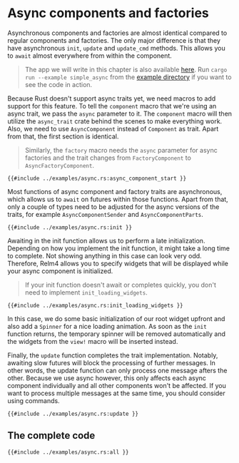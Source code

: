 # Async components and factories

Asynchronous components and factories are almost identical compared to regular components and factories.
The only major difference is that they have asynchronous `init`, `update` and `update_cmd` methods.
This allows you to `await` almost everywhere from within the component.

> The app we will write in this chapter is also available [here](https://github.com/Relm4/Relm4/blob/main/examples/simple_async.rs). Run `cargo run --example simple_async` from the [example directory](https://github.com/Relm4/Relm4/tree/macro-0.5/examples) if you want to see the code in action.

Because Rust doesn't support async traits yet, we need macros to add support for this feature.
To tell the `component` macro that we're using an async trait, we pass the `async` parameter to it.
The `component` macro will then utilize the `async_trait` crate behind the scenes to make everything work.
Also, we need to use `AsyncComponent` instead of `Component` as trait.
Apart from that, the first section is identical.

> Similarly, the `factory` macro needs the `async` parameter for async factories and the trait changes from `FactoryComponent` to `AsyncFactoryComponent`.

```rust,no_run,noplayground
{{#include ../examples/async.rs:async_component_start }}
```

Most functions of async component and factory traits are asynchronous, which allows us to `await` on futures within those functions.
Apart from that, only a couple of types need to be adjusted for the async versions of the traits, for example `AsyncComponentSender` and `AsyncComponentParts`.

```rust,no_run,noplayground
{{#include ../examples/async.rs:init }}
```

Awaiting in the init function allows us to perform a late initialization.
Depending on how you implement the init function, it might take a long time to complete.
Not showing anything in this case can look very odd.
Therefore, Relm4 allows you to specify widgets that will be displayed while your async component is initialized.

> If your init function doesn't await or completes quickly, you don't need to implement `init_loading_widgets`.

```rust,no_run,noplayground
{{#include ../examples/async.rs:init_loading_widgets }}
```

In this case, we do some basic initialization of our root widget upfront and also add a `Spinner` for a nice loading animation.
As soon as the `init` function returns, the temporary spinner will be removed automatically and the widgets from the `view!` macro will be inserted instead.

Finally, the `update` function completes the trait implementation.
Notably, awaiting slow futures will block the processing of further messages.
In other words, the update function can only process one message afters the other.
Because we use async however, this only affects each async component individually and all other components won't be affected.
If you want to process multiple messages at the same time, you should consider using commands.

```rust,no_run,noplayground
{{#include ../examples/async.rs:update }}
```

## The complete code

```rust,no_run,noplayground
{{#include ../examples/async.rs:all }}
```
